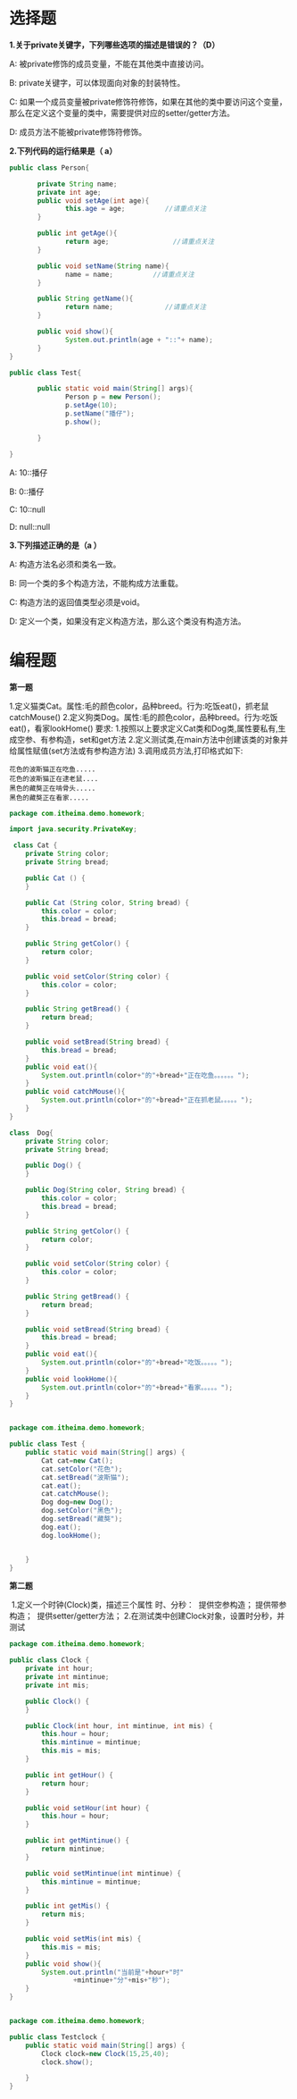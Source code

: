 # 选择题

**1.关于private关键字，下列哪些选项的描述是错误的？（D）**

A:  被private修饰的成员变量，不能在其他类中直接访问。  

B:  private关键字，可以体现面向对象的封装特性。  

C:  如果一个成员变量被private修饰符修饰，如果在其他的类中要访问这个变量，那么在定义这个变量的类中，需要提供对应的setter/getter方法。

D:  成员方法不能被private修饰符修饰。 

**2.下列代码的运行结果是（ a）**

```java
public class Person{

       private String name;
       private int age;
       public void setAge(int age){
              this.age = age;          //请重点关注
       }

       public int getAge(){
              return age;                //请重点关注
       }

       public void setName(String name){
              name = name;          //请重点关注
       }

       public String getName(){
              return name;             //请重点关注
       }

       public void show(){
              System.out.println(age + "::"+ name);
       }
}

public class Test{

       public static void main(String[] args){
              Person p = new Person();
              p.setAge(10);
              p.setName("播仔");
              p.show();

       }

}

```



A:  10::播仔

B:  0::播仔

C:  10::null

D:  null::null



**3.下列描述正确的是（a ）**

A:  构造方法名必须和类名一致。

B:  同一个类的多个构造方法，不能构成方法重载。  

C:  构造方法的返回值类型必须是void。

D:  定义一个类，如果没有定义构造方法，那么这个类没有构造方法。



# 编程题

**第一题**

1.定义猫类Cat。属性:毛的颜色color，品种breed。行为:吃饭eat()，抓老鼠catchMouse()
2.定义狗类Dog。属性:毛的颜色color，品种breed。行为:吃饭eat()，看家lookHome()
要求:
	1.按照以上要求定义Cat类和Dog类,属性要私有,生成空参、有参构造，set和get方法
	2.定义测试类,在main方法中创建该类的对象并给属性赋值(set方法或有参构造方法)
	3.调用成员方法,打印格式如下:

```
花色的波斯猫正在吃鱼.....
花色的波斯猫正在逮老鼠....
黑色的藏獒正在啃骨头.....
黑色的藏獒正在看家.....
```

~~~java
package com.itheima.demo.homework;

import java.security.PrivateKey;

 class Cat {
    private String color;
    private String bread;

    public Cat () {
    }

    public Cat (String color, String bread) {
        this.color = color;
        this.bread = bread;
    }

    public String getColor() {
        return color;
    }

    public void setColor(String color) {
        this.color = color;
    }

    public String getBread() {
        return bread;
    }

    public void setBread(String bread) {
        this.bread = bread;
    }
    public void eat(){
        System.out.println(color+"的"+bread+"正在吃鱼。。。。。。");
    }
    public void catchMouse(){
        System.out.println(color+"的"+bread+"正在抓老鼠。。。。。");
    }
}

class  Dog{
    private String color;
    private String bread;

    public Dog() {
    }

    public Dog(String color, String bread) {
        this.color = color;
        this.bread = bread;
    }

    public String getColor() {
        return color;
    }

    public void setColor(String color) {
        this.color = color;
    }

    public String getBread() {
        return bread;
    }

    public void setBread(String bread) {
        this.bread = bread;
    }
    public void eat(){
        System.out.println(color+"的"+bread+"吃饭。。。。。");
    }
    public void lookHome(){
        System.out.println(color+"的"+bread+"看家。。。。。");
    }
}


package com.itheima.demo.homework;

public class Test {
    public static void main(String[] args) {
        Cat cat=new Cat();
        cat.setColor("花色");
        cat.setBread("波斯猫");
        cat.eat();
        cat.catchMouse();
        Dog dog=new Dog();
        dog.setColor("黑色");
        dog.setBread("藏獒");
        dog.eat();
        dog.lookHome();


    }
}


~~~



**第二题**

​	1.定义一个时钟(Clock)类，描述三个属性 时、分秒：
​		提供空参构造；
​		提供带参构造；
​		提供setter/getter方法；
​	2.在测试类中创建Clock对象，设置时分秒，并测试

~~~java
package com.itheima.demo.homework;

public class Clock {
    private int hour;
    private int mintinue;
    private int mis;

    public Clock() {
    }

    public Clock(int hour, int mintinue, int mis) {
        this.hour = hour;
        this.mintinue = mintinue;
        this.mis = mis;
    }

    public int getHour() {
        return hour;
    }

    public void setHour(int hour) {
        this.hour = hour;
    }

    public int getMintinue() {
        return mintinue;
    }

    public void setMintinue(int mintinue) {
        this.mintinue = mintinue;
    }

    public int getMis() {
        return mis;
    }

    public void setMis(int mis) {
        this.mis = mis;
    }
    public void show(){
        System.out.println("当前是"+hour+"时"
                +mintinue+"分"+mis+"秒");
    }
}


package com.itheima.demo.homework;

public class Testclock {
    public static void main(String[] args) {
        Clock clock=new Clock(15,25,40);
        clock.show();

    }
}
~~~

